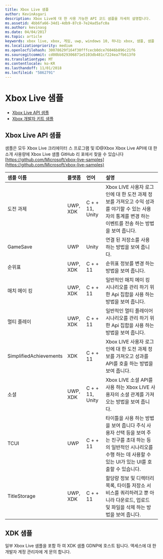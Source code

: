 ```yaml
---
title: Xbox Live 샘플
author: KevinAsgari
description: Xbox Live에 대 한 사용 가능한 API 코드 샘플을 자세히 설명합니다.
ms.assetid: 4bb6fa66-34d1-4db9-87c8-7e24ad5afc0a
ms.author: kevinasg
ms.date: 04/04/2017
ms.topic: article
keywords: xbox live, xbox, 게임, uwp, windows 10, 하나는 xbox, 샘플, 샘플
ms.localizationpriority: medium
ms.openlocfilehash: 30078629f164f30fffcecb0dce76046b896c21f6
ms.sourcegitcommit: cd00bb829306871e5103db481cf224ea7fb613f0
ms.translationtype: MT
ms.contentlocale: ko-KR
ms.lasthandoff: 11/01/2018
ms.locfileid: "5862791"
---
```

# <a name="xbox-live-samples"></a>Xbox Live 샘플

* [Xbox Live API 샘플](#xbox-live-api-samples)
* [Xbox 개발자 키트 샘플](#xdk-samples)

## <a name="xbox-live-api-samples"></a>Xbox Live API 샘플
샘플은 모두 Xbox Live 크리에이터 스 프로그램 및 ID@Xbox Xbox Live API에 대 한 소개 사용량에 Xbox Live 샘플 GitHub 리 포에서 찾을 수 있습니다[https://github.com/Microsoft/xbox-live-samples](https://github.com/Microsoft/xbox-live-samples)

| 샘플 이름             | 플랫폼 | 언어                     | 설명                                                                                                                                                                                                           |
|:------------------------|:----------|:------------------------------|:----------------------------------------------------------------------------------------------------------------------------------------------------------------------------------------------------------------------|
| 도전 과제            | UWP, XDK | C + + 11, Unity                   | Xbox LIVE 사용자 로그인에 대 한 도전 과제 정보를 가져오고 수익 성과를 야기할 수 있는 사용자의 통계를 변경 하는 이벤트를 전송 하는 방법을 보여 줍니다. |
| GameSave                | UWP      | Unity                          | 연결 된 저장소를 사용 하는 방법을 보여 줍니다. |
| 순위표            | UWP, XDK | C + + 11                          | 순위표 정보를 변경 하는 방법을 보여 줍니다. |
| 매치 메이 킹             | UWP, XDK | C + + 11                          | 일반적인 매치 메이 킹 시나리오를 관리 하기 위한 Api 집합을 사용 하는 방법을 보여 줍니다. |
| 멀티 플레이             | UWP, XDK | C + + 11                          | 일반적인 멀티 플레이어 시나리오를 관리 하기 위한 Api 집합을 사용 하는 방법을 보여 줍니다. |
| SimplifiedAchievements  | XDK      | C + + 11                          | Xbox LIVE 사용자 로그인에 대 한 도전 과제 정보를 가져오고 성과를 API를 호출 하는 방법을 보여 줍니다. |
| 소셜                  | UWP, XDK | C + + 11, Unity                   | Xbox LIVE 소셜 API를 사용 하는 Xbox LIVE 사용자의 소셜 관계를 가져오는 방법을 보여 줍니다. |
| TCUI                    | UWP      | C + + 11                          | 타이틀을 사용 하는 방법을 보여 줍니다 주식 사용자 선택 등을 보여 주는 친구를 초대 하는 등의 일반적인 시나리오를 수행 하는 데 사용할 수 있는 UI가 있는 UI를 호출할 수 있습니다. |
| TitleStorage            | UWP, XDK | C + + 11                          | 할당량 정보 및 디렉터리 목록, 타이틀 저장소 서비스를 쿼리하려고 뿐 아니라 다운로드, 업로드 및 파일을 삭제 하는 방법을 보여 줍니다. |

## <a name="xdk-samples"></a>XDK 샘플
일부 Xbox Live 샘플을 포함 하 여 XDK 샘플 GDNP에 호스트 됩니다. 액세스에 대 한 개발자 계정 관리자에 게 문의 합니다.
